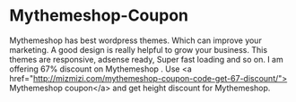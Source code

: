 # Mythemeshop-Coupon
Mythemeshop has best wordpress themes. Which can improve your marketing. A good design is really helpful to grow your business. This themes are responsive, adsense ready, Super fast loading and so on. I am offering 67% discount on Mythemeshop  . Use &lt;a href="http://mizmizi.com/mythemeshop-coupon-code-get-67-discount/"> Mythemeshop  coupon&lt;/a> and get height discount for Mythemeshop.
